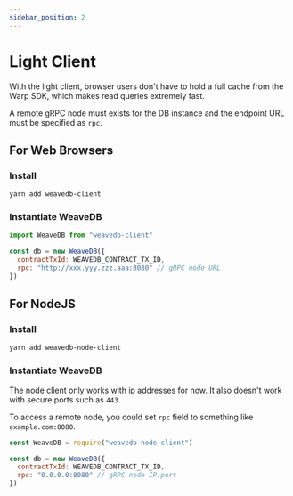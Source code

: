 ```yaml
---
sidebar_position: 2
---
```

# Light Client

With the light client, browser users don't have to hold a full cache from the Warp SDK, which makes read queries extremely fast.

A remote gRPC node must exists for the DB instance and the endpoint URL must be specified as `rpc`.

## For Web Browsers

### Install

```bash
yarn add weavedb-client
```

### Instantiate WeaveDB

```js
import WeaveDB from "weavedb-client"

const db = new WeaveDB({
  contractTxId: WEAVEDB_CONTRACT_TX_ID,
  rpc: "http://xxx.yyy.zzz.aaa:8080" // gRPC node URL
})
```

## For NodeJS

### Install

```bash
yarn add weavedb-node-client
```

### Instantiate WeaveDB

The node client only works with ip addresses for now. It also doesn't work with secure ports such as `443`.

To access a remote node, you could set `rpc` field to something like `example.com:8080`.

```js
const WeaveDB = require("weavedb-node-client")

const db = new WeaveDB({
  contractTxId: WEAVEDB_CONTRACT_TX_ID,
  rpc: "0.0.0.0:8080" // gRPC node IP:port
})
```
